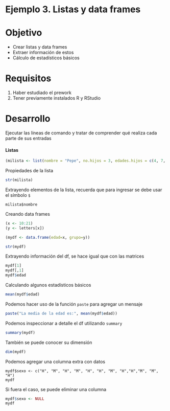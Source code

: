 # Ejemplo 3. Listas y data frames

# Objetivo

- Crear listas y data frames
- Extraer información de estos
- Cálculo de estadísticos básicos

# Requisitos

1. Haber estudiado el prework
2. Tener previamente instalados R y RStudio

# Desarrollo
Ejecutar las líneas de comando y tratar de comprender qué realiza cada parte de sus entradas

#### Listas 
```R
(milista <- list(nombre = "Pepe", no.hijos = 3, edades.hijos = c(4, 7, 9)))
```
Propiedades de la lista
```R
str(milista)
```
Extrayendo elementos de la lista, recuerda que para ingresar se debe usar el símbolo `$` 
```
milista$nombre
```

Creando data frames
```R
(x <- 10:21)
(y <- letters[x])

(mydf <- data.frame(edad=x, grupo=y))

str(mydf)
```

Extrayendo información del df, se hace igual que con las matrices
```R
mydf[1]
mydf[,1]
mydf$edad
```
Calculando algunos estadísticos básicos
```R
mean(mydf$edad)
```

Podemos hacer uso de la función `paste` para agregar un mensaje
```R
paste("La media de la edad es:", mean(mydf$edad))
```

Podemos inspeccionar a detalle el df utilizando `summary`
```R
summary(mydf)
```
También se puede conocer su dimensión 
```R
dim(mydf)
```
Podemos agregar una columna extra con datos 
```RR
mydf$sexo <- c("H", "M", "H", "M", "H", "H", "M", "H","H","M", "M", "H")
mydf
```

Si fuera el caso, se puede eliminar una columna 
```R
mydf$sexo <- NULL
mydf
```
